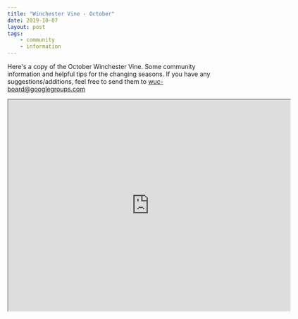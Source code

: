 ```yaml
---
title: "Winchester Vine - October"
date: 2019-10-07
layout: post
tags:
    - community
    - information
---
```


Here's a copy of the October Winchester Vine. 
Some community information and helpful tips for the changing seasons. 
If you have any suggestions/additions, feel free to send them to [wuc-board@googlegroups.com](mailto:wuc-board@googlegroups.com)

<iframe src="https://drive.google.com/file/d/1aDMnpH3arfWzvHp3vyI0d2yVGzfyqk6Z/preview" width="640" height="480"></iframe>
